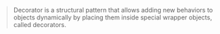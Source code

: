 > Decorator is a structural pattern that allows adding new behaviors to objects dynamically by placing them inside special wrapper objects, called decorators.